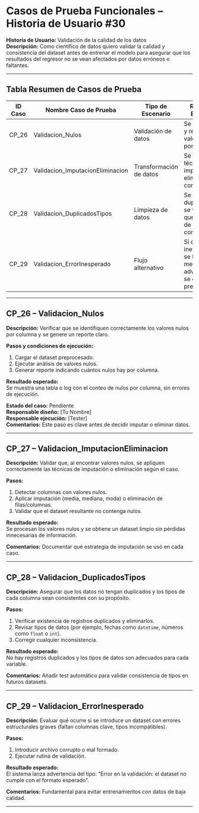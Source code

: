 # Casos de Prueba Funcionales – Historia de Usuario #30  
**Historia de Usuario:** Validación de la calidad de los datos  
**Descripción:** Como científico de datos quiero validar la calidad y consistencia del dataset antes de entrenar el modelo para asegurar que los resultados del regresor no se vean afectados por datos erróneos o faltantes.

---

## Tabla Resumen de Casos de Prueba

| ID Caso | Nombre Caso de Prueba                  | Tipo de Escenario         | Resultado Esperado                                                                     | Estado    |
|---------|-----------------------------------------|----------------------------|-----------------------------------------------------------------------------------------|-----------|
| CP_26   | Validacion_Nulos                       | Validación de datos        | Se identifican y reportan los valores nulos por columna                                 | Pendiente |
| CP_27   | Validacion_ImputacionEliminacion       | Transformación de datos    | Se aplican técnicas de imputación o eliminación correctamente                           | Pendiente |
| CP_28   | Validacion_DuplicadosTipos             | Limpieza de datos          | Se eliminan duplicados y se verifica que los tipos de datos sean correctos              | Pendiente |
| CP_29   | Validacion_ErrorInesperado             | Flujo alternativo          | Si ocurre error inesperado, se lanza mensaje de advertencia y se cancela el preprocesado | Pendiente |

---

## CP_26 – Validacion_Nulos

**Descripción:** Verificar que se identifiquen correctamente los valores nulos por columna y se genere un reporte claro.

**Pasos y condiciones de ejecución:**
1. Cargar el dataset preprocesado.
2. Ejecutar análisis de valores nulos.
3. Generar reporte indicando cuántos nulos hay por columna.

**Resultado esperado:**  
Se muestra una tabla o log con el conteo de nulos por columna, sin errores de ejecución.

**Estado del caso:** Pendiente  
**Responsable diseño:** [Tu Nombre]  
**Responsable ejecución:** [Tester]  
**Comentarios:** Este paso es clave antes de decidir imputar o eliminar datos.

---

## CP_27 – Validacion_ImputacionEliminacion

**Descripción:** Validar que, al encontrar valores nulos, se apliquen correctamente las técnicas de imputación o eliminación según el caso.

**Pasos:**
1. Detectar columnas con valores nulos.
2. Aplicar imputación (media, mediana, moda) o eliminación de filas/columnas.
3. Validar que el dataset resultante no contenga nulos.

**Resultado esperado:**  
Se procesan los valores nulos y se obtiene un dataset limpio sin pérdidas innecesarias de información.

**Comentarios:** Documentar qué estrategia de imputación se usó en cada caso.

---

## CP_28 – Validacion_DuplicadosTipos

**Descripción:** Asegurar que los datos no tengan duplicados y los tipos de cada columna sean consistentes con su propósito.

**Pasos:**
1. Verificar existencia de registros duplicados y eliminarlos.
2. Revisar tipos de datos (por ejemplo, fechas como `datetime`, números como `float` o `int`).
3. Corregir cualquier inconsistencia.

**Resultado esperado:**  
No hay registros duplicados y los tipos de datos son adecuados para cada variable.

**Comentarios:** Añadir test automático para validar consistencia de tipos en futuros datasets.

---

## CP_29 – Validacion_ErrorInesperado

**Descripción:** Evaluar qué ocurre si se introduce un dataset con errores estructurales graves (faltan columnas clave, tipos incompatibles).

**Pasos:**
1. Introducir archivo corrupto o mal formado.
2. Ejecutar rutina de validación.

**Resultado esperado:**  
El sistema lanza advertencia del tipo: “Error en la validación: el dataset no cumple con el formato esperado”.

**Comentarios:** Fundamental para evitar entrenamientos con datos de baja calidad.

---